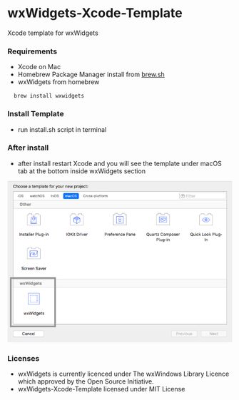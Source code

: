 # wxWidgets-Xcode-Template
Xcode template for wxWidgets

### Requirements

* Xcode on Mac
* Homebrew Package Manager install from [brew.sh](https://brew.sh)
* wxWidgets from homebrew 
```
  brew install wxwidgets

```

### Install Template

* run install.sh script in terminal

### After install

* after install restart Xcode and you will see the template under macOS tab at the bottom inside wxWidgets section

<p align="center">
    <img src="screenshot.png" alt="wxWidgets-Xcode-Template">
  </p>



### Licenses

* wxWidgets is currently licenced under The wxWindows Library Licence which approved by the Open Source Initiative.
* wxWidgets-Xcode-Template licensed under MIT License
